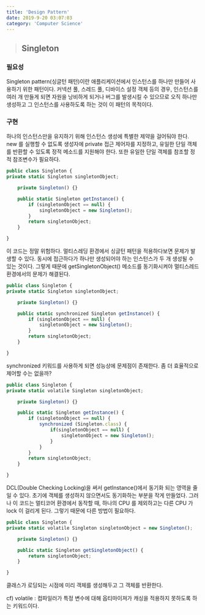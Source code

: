 ```yaml
---
title: 'Design Pattern'
date: 2019-9-20 03:07:03
category: 'Computer Science'
---
```


> ## Singleton

### 필요성

Singleton pattern(싱글턴 패턴)이란 애플리케이션에서 인스턴스를 하나만 만들어 사용하기 위한 패턴이다. 커넥션 풀, 스레드 풀, 디바이스 설정 객체 등의 경우, 인스턴스를 여러 개 만들게 되면 자원을 낭비하게 되거나 버그를 발생시킬 수 있으므로 오직 하나만 생성하고 그 인스턴스를 사용하도록 하는 것이 이 패턴의 목적이다.

### 구현

하나의 인스턴스만을 유지하기 위해 인스턴스 생성에 특별한 제약을 걸어둬야 한다. new 를 실행할 수 없도록 생성자에 private 접근 제어자를 지정하고, 유일한 단일 객체를 반환할 수 있도록 정적 메소드를 지원해야 한다. 또한 유일한 단일 객체를 참조할 정적 참조변수가 필요하다.

```js
public class Singleton {
private static Singleton singletonObject;

    private Singleton() {}

    public static Singleton getInstance() {
        if (singletonObject == null) {
            singletonObject = new Singleton();
        }
        return singletonObject;
    }

}
```

이 코드는 정말 위험하다. 멀티스레딩 환경에서 싱글턴 패턴을 적용하다보면 문제가 발생할 수 있다. 동시에 접근하다가 하나만 생성되어야 하는 인스턴스가 두 개 생성될 수 있는 것이다. 그렇게 때문에 getSingletonObject() 메소드를 동기화시켜야 멀티스레드 환경에서의 문제가 해결된다.

```js
public class Singleton {
private static Singleton singletonObject;

    private Singleton() {}

    public static synchronized Singleton getInstance() {
        if (singletonObject == null) {
            singletonObject = new Singleton();
        }
        return singletonObject;
    }

}
```

synchronized 키워드를 사용하게 되면 성능상에 문제점이 존재한다. 좀 더 효율적으로 제어할 수는 없을까?

```js
public class Singleton {
private static volatile Singleton singletonObject;

    private Singleton() {}

    public static Singleton getInstance() {
        if (singletonObject == null) {
            synchronized (Singleton.class) {
                if(singletonObject == null) {
                    singletonObject = new Singleton();
                }
            }
        }
        return singletonObject;
    }

}
```

DCL(Double Checking Locking)을 써서 getInstance()에서 동기화 되는 영역을 줄일 수 있다. 초기에 객체를 생성하지 않으면서도 동기화하는 부분을 작게 만들었다. 그러나 이 코드는 멀티코어 환경에서 동작할 때, 하나의 CPU 를 제외하고는 다른 CPU 가 lock 이 걸리게 된다. 그렇기 때문에 다른 방법이 필요하다.

```js
public class Singleton {
private static volatile Singleton singletonObject = new Singleton();

    private Singleton() {}

    public static Singleton getSingletonObject() {
        return singletonObject;
    }

}
```

클래스가 로딩되는 시점에 미리 객체를 생성해두고 그 객체를 반환한다.

cf) volatile : 컴파일러가 특정 변수에 대해 옵티마이져가 캐싱을 적용하지 못하도록 하는 키워드이다.
